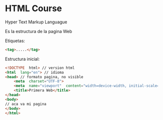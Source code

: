 # HTML Course

Hyper Text Markup Languague

Es la estructura de la pagina Web

Etiquetas:

````html
<tag>.....</tag>
````

Estructura inicial:

````html
<!DOCTYPE  html> // version html
<html  lang="en"> // idioma
<head> // formato pagina, no visible
	<meta  charset="UTF-8">
	<meta  name="viewport"  content="width=device-width, initial-scale=1.0">
	<title>Primera Web</title>
</head>
<body>
// aca va mi pagina
</body>
</html>
````
<!--stackedit_data:
eyJoaXN0b3J5IjpbODU1NDcyOTAyLC0xNDg4NzkyOTcsMTQ3MD
Y0OTg0NiwtMTcyNzg2MDY0MSwtMTE2NDQwMzM3MV19
-->